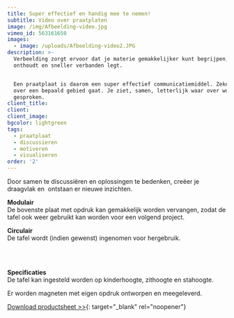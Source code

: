 ```yaml
---
title: Super effectief en handig mee te nemen!
subtitle: Video over praatplaten
image: /img/Afbeelding-video.jpg
vimeo_id: 563161650
images:
  - image: /uploads/Afbeelding-video2.JPG
description: >-
  Verbeelding zorgt ervoor dat je materie gemakkelijker kunt begrijpen, beter
  onthoudt en sneller verbanden legt. 


  Een praatplaat is daarom een super effectief communicatiemiddel. Zeker als het
  over een bepaald gebied gaat. Je ziet, samen, letterlijk waar over wordt
  gesproken. 
client_title:
client:
client_image:
bgcolor: lightgreen
tags:
  - praatplaat
  - discussieren
  - motiveren
  - visualiseren
order: '2'
---
```


Door samen te discussiëren en oplossingen te bedenken, creëer je draagvlak en &nbsp;ontstaan er nieuwe inzichten.

**Modulair**<br>De bovenste plaat met opdruk kan gemakkelijk worden vervangen, zodat de tafel ook weer gebruikt kan worden voor een volgend project.

**Circulair**<br>De tafel wordt (indien gewenst) ingenomen voor hergebruik. &nbsp;

&nbsp;

<br>**Specificaties**<br>De tafel kan ingesteld worden op kinderhoogte, zithoogte en stahoogte.

Er worden magneten met eigen opdruk ontworpen en meegeleverd.&nbsp;

[Download productsheet &gt;&gt;](http://frisseplannen.nl/Frisse-Plannen_Praatplaat.pdf){: target="_blank" rel="noopener"}

&nbsp;
